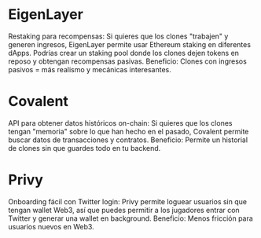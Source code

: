 # EigenLayer

Restaking para recompensas: Si quieres que los clones "trabajen" y generen
ingresos, EigenLayer permite usar Ethereum staking en diferentes dApps. Podrías
crear un staking pool donde los clones dejen tokens en reposo y obtengan
recompensas pasivas. Beneficio: Clones con ingresos pasivos = más realismo y
mecánicas interesantes.

# Covalent

API para obtener datos históricos on-chain: Si quieres que los clones tengan
"memoria" sobre lo que han hecho en el pasado, Covalent permite buscar datos de
transacciones y contratos. Beneficio: Permite un historial de clones sin que
guardes todo en tu backend.

# Privy

Onboarding fácil con Twitter login: Privy permite loguear usuarios sin que
tengan wallet Web3, así que puedes permitir a los jugadores entrar con Twitter y
generar una wallet en background. Beneficio: Menos fricción para usuarios nuevos
en Web3.
